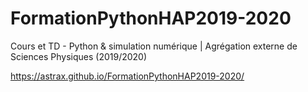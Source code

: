 # FormationPythonHAP2019-2020
Cours et TD - Python &amp; simulation numérique | Agrégation externe de Sciences Physiques (2019/2020)

 https://astrax.github.io/FormationPythonHAP2019-2020/

